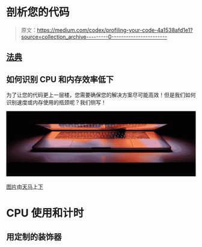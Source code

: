 # 剖析您的代码

> 原文：<https://medium.com/codex/profiling-your-code-4a1538afd1e1?source=collection_archive---------0----------------------->

## [法典](http://medium.com/codex)

## 如何识别 CPU 和内存效率低下

为了让您的代码更上一层楼，您需要确保您的解决方案尽可能高效！但是我们如何识别速度或内存使用的瓶颈呢？我们侧写！

![](img/a5390297cdc6aca4a01e6cdefce5674a.png)

[图片](https://unsplash.com/photos/WiONHd_zYI4)由[天马](https://unsplash.com/@tma)上[下](https://unsplash.com/)

# CPU 使用和计时

## 用定制的装饰器